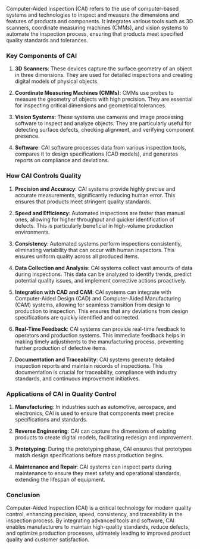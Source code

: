 Computer-Aided Inspection (CAI) refers to the use of computer-based systems and technologies to inspect and measure the dimensions and features of products and components. It integrates various tools such as 3D scanners, coordinate measuring machines (CMMs), and vision systems to automate the inspection process, ensuring that products meet specified quality standards and tolerances.

### Key Components of CAI

1. **3D Scanners**: These devices capture the surface geometry of an object in three dimensions. They are used for detailed inspections and creating digital models of physical objects.
   
2. **Coordinate Measuring Machines (CMMs)**: CMMs use probes to measure the geometry of objects with high precision. They are essential for inspecting critical dimensions and geometrical tolerances.

3. **Vision Systems**: These systems use cameras and image processing software to inspect and analyze objects. They are particularly useful for detecting surface defects, checking alignment, and verifying component presence.

4. **Software**: CAI software processes data from various inspection tools, compares it to design specifications (CAD models), and generates reports on compliance and deviations.

### How CAI Controls Quality

1. **Precision and Accuracy**: CAI systems provide highly precise and accurate measurements, significantly reducing human error. This ensures that products meet stringent quality standards.

2. **Speed and Efficiency**: Automated inspections are faster than manual ones, allowing for higher throughput and quicker identification of defects. This is particularly beneficial in high-volume production environments.

3. **Consistency**: Automated systems perform inspections consistently, eliminating variability that can occur with human inspectors. This ensures uniform quality across all produced items.

4. **Data Collection and Analysis**: CAI systems collect vast amounts of data during inspections. This data can be analyzed to identify trends, predict potential quality issues, and implement corrective actions proactively.

5. **Integration with CAD and CAM**: CAI systems can integrate with Computer-Aided Design (CAD) and Computer-Aided Manufacturing (CAM) systems, allowing for seamless transition from design to production to inspection. This ensures that any deviations from design specifications are quickly identified and corrected.

6. **Real-Time Feedback**: CAI systems can provide real-time feedback to operators and production systems. This immediate feedback helps in making timely adjustments to the manufacturing process, preventing further production of defective items.

7. **Documentation and Traceability**: CAI systems generate detailed inspection reports and maintain records of inspections. This documentation is crucial for traceability, compliance with industry standards, and continuous improvement initiatives.

### Applications of CAI in Quality Control

1. **Manufacturing**: In industries such as automotive, aerospace, and electronics, CAI is used to ensure that components meet precise specifications and standards.
   
2. **Reverse Engineering**: CAI can capture the dimensions of existing products to create digital models, facilitating redesign and improvement.

3. **Prototyping**: During the prototyping phase, CAI ensures that prototypes match design specifications before mass production begins.

4. **Maintenance and Repair**: CAI systems can inspect parts during maintenance to ensure they meet safety and operational standards, extending the lifespan of equipment.

### Conclusion

Computer-Aided Inspection (CAI) is a critical technology for modern quality control, enhancing precision, speed, consistency, and traceability in the inspection process. By integrating advanced tools and software, CAI enables manufacturers to maintain high-quality standards, reduce defects, and optimize production processes, ultimately leading to improved product quality and customer satisfaction.